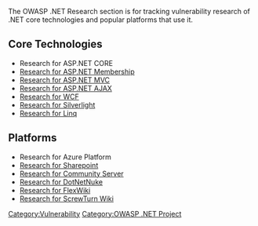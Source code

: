 The OWASP .NET Research section is for tracking vulnerability research
of .NET core technologies and popular platforms that use it.

## Core Technologies

  - Research for ASP.NET CORE
  - [Research for ASP.NET
    Membership](Research_for_ASP.NET_Membership "wikilink")
  - [Research for ASP.NET MVC](Research_for_ASP.NET_MVC "wikilink")
  - [Research for ASP.NET AJAX](Research_for_ASP.NET_AJAX "wikilink")
  - [Research for WCF](Research_for_WCF "wikilink")
  - [Research for Silverlight](Research_for_Silverlight "wikilink")
  - [Research for Linq](Research_for_Linq "wikilink")

## Platforms

  - Research for Azure Platform
  - [Research for Sharepoint](Research_for_Sharepoint "wikilink")
  - [Research for Community
    Server](Research_for_Community_Server "wikilink")
  - [Research for DotNetNuke](Research_for_DotNetNuke "wikilink")
  - [Research for FlexWiki](Research_for_FlexWiki "wikilink")
  - [Research for ScrewTurn
    Wiki](Research_for_ScrewTurn_Wiki "wikilink")

[Category:Vulnerability](Category:Vulnerability "wikilink")
[Category:OWASP .NET Project](Category:OWASP_.NET_Project "wikilink")